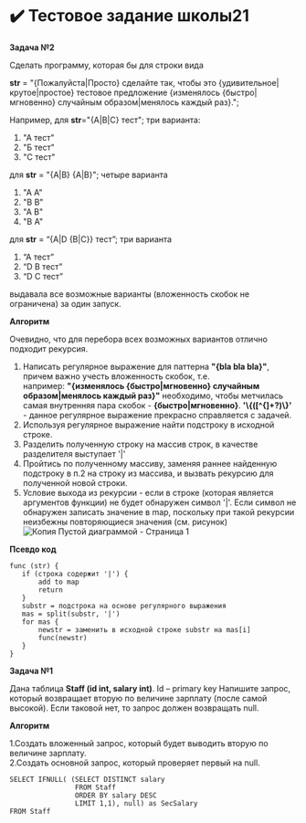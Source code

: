 # :heavy_check_mark: Тестовое задание школы21
**Задача №2**

Сделать программу, которая бы для строки вида

**str** = "{Пожалуйста|Просто} сделайте так, чтобы это {удивительное|крутое|простое} 
тестовое предложение {изменялось {быстро|мгновенно} случайным образом|менялось 
каждый раз}."; 

Например, для **str**="{A|B|C} тест";
три варианта:
1. "А тест"
2. "Б тест"
3. "С тест"
 
для **str** = "{A|B} {A|B}"; четыре варианта
1. "A A"
2. "B B"
3. "A B"
4. "B A"

для **str** = “{A|D {B|C}} тест”; три варианта
1. “A тест”
2. “D B тест”
3. “D C тест”

выдавала все возможные варианты (вложенность скобок не ограничена) за один запуск.

**Алгоритм**

Очевидно, что для перебора всех возможных вариантов отлично подходит рекурсия.

1. Написать регулярное выражение для паттерна **"{bla bla bla}"**, причем важно учесть вложенность скобок, т.е.<br />
например: **"{изменялось {быстро|мгновенно} случайным образом|менялось каждый раз}"** необходимо, чтобы метчилась самая внутренняя пара скобок - **{быстро|мгновенно}**. **'\\{([^{]+?)\\}'** - данное регулярное выражение прекрасно справляется с задачей.
2. Используя регулярное выражение найти подстроку в исходной строке.
3. Разделить полученную строку на массив строк, в качестве разделителя выступает '|'
4. Пройтись по полученному массиву, заменяя раннее найденную подстроку в п.2 на строку из массива, и вызвать рекурсию для полученной новой строки.
5. Условие выхода из рекурсии - если в строке (которая является аргументов функции) не будет обнаружен символ '|'. Если символ не обнаружен записать значение в map, поскольку при такой рекурсии неизбежны повторяющиеся значения (см. рисунок)![Копия Пустой диаграммой - Страница 1](https://user-images.githubusercontent.com/80648065/158645457-c2d2ef6f-c89a-4203-8a59-71da918aa077.png)

**Псевдо код**
 ```
func (str) {
    if (строка содержит '|') {
        add to map
        return
    }
    substr = подстрока на основе регулярного выражения
    mas = split(substr, '|')
    for mas {
        newstr = заменить в исходной строке substr на mas[i]
        func(newstr)
    }
}
```

**Задача №1**

Дана таблица **Staff (id int, salary int)**.  Id – primary key
Напишите запрос, который возвращает вторую по величине зарплату 
(после самой высокой). Если таковой нет, то запрос должен 
возвращать null.

**Алгоритм**

1.Создать вложенный запрос, который будет выводить вторую по величине зарплату.<br />
2.Создать основной запрос, который проверяет первый на null.
```
SELECT IFNULL( (SELECT DISTINCT salary
                FROM Staff
                ORDER BY salary DESC
                LIMIT 1,1), null) as SecSalary
FROM Staff
```
